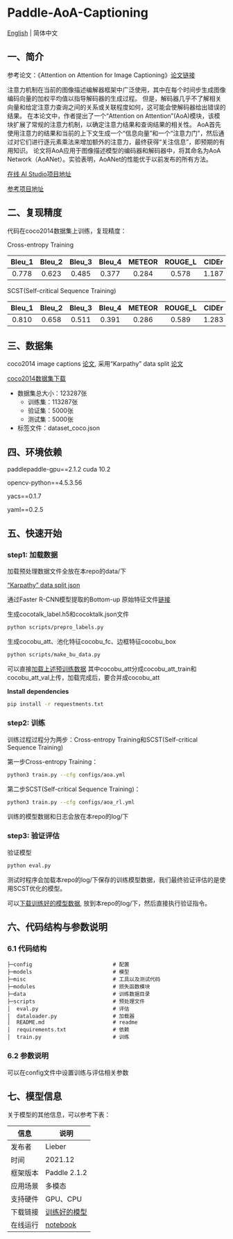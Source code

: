 # Paddle-AoA-Captioning

[English](./README.md) | 简体中文

## 一、简介
参考论文：《Attention on Attention for Image Captioning》[论文链接](https://arxiv.org/abs/1908.06954v2)

注意力机制在当前的图像描述编解器框架中广泛使用，其中在每个时间步生成图像编码向量的加权平均值以指导解码器的生成过程。 
但是，解码器几乎不了解相关向量和给定注意力查询之间的关系或关联程度如何，这可能会使解码器给出错误的结果。
在本论文中，作者提出了一个“Attention on Attention”(AoA)模块，该模块扩展了常规的注意力机制，以确定注意力结果和查询结果的相关性。
AoA首先使用注意力的结果和当前的上下文生成一个“信息向量”和一个“注意力门”，然后通过对它们进行逐元素乘法来增加额外的注意力，最终获得“关注信息”，即预期的有用知识。
论文将AoA应用于图像描述模型的编码器和解码器中，将其命名为AoA Network（AoANet）。实验表明，AoANet的性能优于以前发布的所有方法。

[在线 AI Studio项目地址](https://aistudio.baidu.com/aistudio/projectdetail/2879640)

[参考项目地址](https://github.com/husthuaan/AoANet)

## 二、复现精度
代码在coco2014数据集上训练，复现精度：

Cross-entropy Training

|Bleu_1|Bleu_2|Bleu_3|Bleu_4|METEOR|ROUGE_L|CIDEr|SPICE|
| :---: | :---: | :---: | :---: | :---: | :---: | :---: | :---: | 
|0.778|0.623|0.485|0.377|0.284|0.578|1.187|0.215|

SCST(Self-critical Sequence Training)

|Bleu_1|Bleu_2|Bleu_3|Bleu_4|METEOR|ROUGE_L|CIDEr|SPICE|
| :---: | :---: | :---: | :---: | :---: | :---: | :---: | :---: | 
|0.810|0.658|0.511|0.391|0.286|0.589|1.283|0.220|

## 三、数据集
coco2014 image captions [论文](https://link.springer.com/chapter/10.1007/978-3-319-10602-1_48), 采用“Karpathy” data split [论文](https://arxiv.org/pdf/1412.2306v2.pdf)

[coco2014数据集下载](https://aistudio.baidu.com/aistudio/datasetdetail/28191)

- 数据集总大小：123287张
  - 训练集：113287张
  - 验证集：5000张
  - 测试集：5000张
- 标签文件：dataset_coco.json

## 四、环境依赖
paddlepaddle-gpu==2.1.2  cuda 10.2

opencv-python==4.5.3.56

yacs==0.1.7

yaml==0.2.5

## 五、快速开始

### step1: 加载数据
加载预处理数据文件全放在本repo的data/下 

[“Karpathy” data split json](https://aistudio.baidu.com/aistudio/datasetdetail/107078)

通过Faster R-CNN模型提取的Bottom-up 原始特征文件[链接](https://github.com/ruotianluo/ImageCaptioning.pytorch/blob/master/data/README.md)

生成cocotalk_label.h5和cocoktalk.json文件
```bash
python scripts/prepro_labels.py
```

生成cocobu_att、池化特征cocobu_fc、边框特征cocobu_box
```bash
python scripts/make_bu_data.py
```

可以直接[加载上述预训练数据](https://aistudio.baidu.com/aistudio/datasetdetail/107198)
其中cocobu_att分成cocobu_att_train和cocobu_att_val上传，加载完成后，要合并成cocobu_att

**Install dependencies**
```bash
pip install -r requestments.txt
```

### step2: 训练
训练过程过程分为两步：Cross-entropy Training和SCST(Self-critical Sequence Training)

第一步Cross-entropy Training：

```bash
python3 train.py --cfg configs/aoa.yml  
```

第二步SCST(Self-critical Sequence Training)：

```bash
python3 train.py --cfg configs/aoa_rl.yml
```

训练的模型数据和日志会放在本repo的log/下

### step3: 验证评估

验证模型
```bash
python eval.py
```

测试时程序会加载本repo的log/下保存的训练模型数据，我们最终验证评估的是使用SCST优化的模型。

可以[下载训练好的模型数据](https://aistudio.baidu.com/aistudio/datasetdetail/118052), 放到本repo的log/下，然后直接执行验证指令。

## 六、代码结构与参数说明

### 6.1 代码结构

```
├─config                          # 配置
├─models                          # 模型
├─misc                            # 工具以及测试代码
├─modules                         # 损失函数模块
├─data                            # 训练数据目录
├─scripts                         # 预处理文件
│  eval.py                        # 评估
│  dataloader.py                  # 加载器
│  README.md                      # readme
│  requirements.txt               # 依赖
│  train.py                       # 训练
```
### 6.2 参数说明

可以在config文件中设置训练与评估相关参数

## 七、模型信息

关于模型的其他信息，可以参考下表：

| 信息 | 说明 |
| --- | --- |
| 发布者 | Lieber |
| 时间 | 2021.12 |
| 框架版本 | Paddle 2.1.2 |
| 应用场景 | 多模态 |
| 支持硬件 | GPU、CPU |
| 下载链接 | [训练好的模型](https://aistudio.baidu.com/aistudio/datasetdetail/118052)|
| 在线运行 | [notebook](https://aistudio.baidu.com/aistudio/projectdetail/2879640)|
